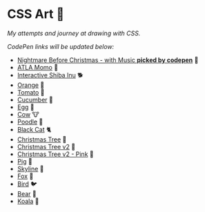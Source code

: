 # CSS Art 🎨 #

*My attempts and journey at drawing with CSS.*

*CodePen links will be updated below:*

* [Nightmare Before Christmas - with Music **picked by codepen**](https://codepen.io/aradevich/pen/jOMLeVY) 🎄
* [ATLA Momo](https://codepen.io/aradevich/pen/vYXJywm) 🐒
* [Interactive Shiba Inu](https://codepen.io/aradevich/pen/YzGQoxe) 🐕
* [Orange](https://codepen.io/aradevich/pen/LYRLQxV) 🍊
* [Tomato](https://codepen.io/aradevich/pen/oNzwXzb) 🍅
* [Cucumber](https://codepen.io/aradevich/pen/zYKwPyR) 🥒
* [Egg](https://codepen.io/aradevich/pen/zYKwPyR) 🥚
* [Cow](https://codepen.io/aradevich/pen/JjRbWyK) 🐮
* [Poodle](https://codepen.io/aradevich/pen/yLaaxxy) 🐩
* [Black Cat](https://codepen.io/aradevich/pen/abmmzMy) 🐈
* [Christmas Tree](https://codepen.io/aradevich/pen/WNGQaVL) 🎄
* [Christmas Tree v2](https://codepen.io/aradevich/pen/KKgVLbB) 🎄
* [Christmas Tree v2 - Pink](https://codepen.io/aradevich/pen/GRjoyMb) 🎄
* [Pig](https://codepen.io/aradevich/pen/YzGyPWb) 🐷
* [Skyline](https://codepen.io/aradevich/pen/ExgaOKv) 🌃
* [Fox](https://codepen.io/aradevich/pen/NWRPLNj) 🦊
* [Bird](https://codepen.io/aradevich/pen/LYRELrM) 🐦
* [Bear](https://codepen.io/aradevich/pen/oNzNKWX) 🐻
* [Koala](https://codepen.io/aradevich/pen/bGwGPve) 🐨

